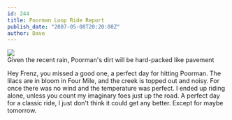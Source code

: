 ```yaml
---
id: 244
title: Poorman Loop Ride Report
publish_date: "2007-05-08T20:20:00Z"
author: Dave
---
```

![](http://www.flagstafffrenzy.org/wp-content/uploads/2007/05/fourmile_poorman_sunshine.gif)  
Given the recent rain, Poorman's dirt will be hard-packed like pavement

Hey Frenz, you missed a good one, a perfect day for hitting Poorman. The lilacs are in bloom in Four Mile, and the creek is topped out and noisy. For once there was no wind and the temperature was perfect. I ended up riding alone, unless you count my imaginary foes just up the road. A perfect day for a classic ride, I just don't think it could get any better. Except for maybe tomorrow.
